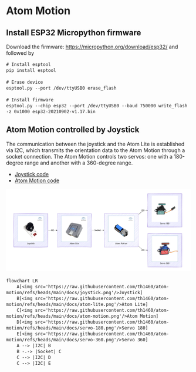 # Atom Motion


## Install ESP32 Micropython firmware

Download the firmware: https://micropython.org/download/esp32/ and
followed by

    # Install esptool
    pip install esptool

    # Erase device
    esptool.py --port /dev/ttyUSB0 erase_flash

    # Install firmware
    esptool.py --chip esp32 --port /dev/ttyUSB0 --baud 750000 write_flash -z 0x1000 esp32-20210902-v1.17.bin

## Atom Motion controlled by Joystick

The communication between the joystick and the Atom Lite is established
via I2C, which transmits the orientation data to the Atom Motion through
a socket connection. The Atom Motion controls two servos: one with a
180-degree range and another with a 360-degree range.

- [Joystick
  code](https://github.com/th1460/atom-motion/blob/main/joystick.py)
- [Atom Motion
  code](https://github.com/th1460/atom-motion/blob/main/atom_motion.py)

![](docs/diagram.png)

<script src="https://cdn.jsdelivr.net/npm/mermaid/dist/mermaid.min.js"></script>
<script>mermaid.initialize({"securityLevel": "loose", "flowchart": {"htmlLabels": true}});</script>

``` mermaid
flowchart LR
    A[<img src='https://raw.githubusercontent.com/th1460/atom-motion/refs/heads/main/docs/joystick.png'/>Joystick]
    B[<img src='https://raw.githubusercontent.com/th1460/atom-motion/refs/heads/main/docs/atom-lite.png'/>Atom Lite]
    C[<img src='https://raw.githubusercontent.com/th1460/atom-motion/refs/heads/main/docs/atom-motion.png'/>Atom Motion]
    D[<img src='https://raw.githubusercontent.com/th1460/atom-motion/refs/heads/main/docs/servo-180.png'/>Servo 180]
    E[<img src='https://raw.githubusercontent.com/th1460/atom-motion/refs/heads/main/docs/servo-360.png'/>Servo 360]
    A --> |I2C| B
    B -.-> |Socket| C
    C --> |I2C| D
    C --> |I2C| E


```

